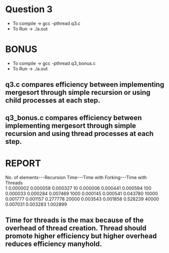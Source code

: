 <!-- AUTHOR -> AAYUSH GOEL -->
# Question 3
* To compile -> gcc -pthread q3.c
* To Run -> ./a.out

# BONUS
* To compile -> gcc -pthread q3_bonus.c
* To Run -> ./a.out

## q3.c compares efficiency between implementing mergesort through simple recursion or using child processes at each step.
<!-- Mergesort with forking work upto no. of elements < 1040000 -->

## q3_bonus.c compares efficiency between implementing mergesort through simple recursion and using thread processes at each step.
<!-- Mergesort with threads work upto no. of elements < 40000 -->

# REPORT
No. of elements---Recursion Time---Time with Forking---Time with Threads  
   1                0.000002           0.000058           0.000327
   10               0.000006           0.000441           0.000594
   100              0.000033           0.000284           0.007469
   1000             0.000145           0.000541           0.043780
   10000            0.001777           0.001157           0.277778
   20000            0.003543           0.001858           0.528239
   40000            0.007031           0.003283           1.002899

## Time for threads is the max because of the overhead  of thread creation. Thread should promote higher efficiency but higher overhead reduces efficiency manyhold. 